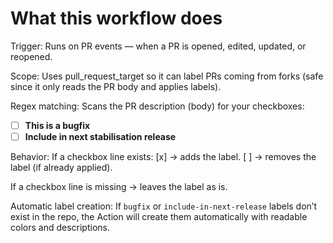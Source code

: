 # What this workflow does

Trigger: Runs on PR events — when a PR is opened, edited, updated, or reopened.

Scope: Uses pull_request_target so it can label PRs coming from forks (safe since it only reads the PR body and applies labels).

Regex matching: Scans the PR description (body) for your checkboxes:
- [ ] **This is a bugfix**
- [ ] **Include in next stabilisation release**

Behavior:
If a checkbox line exists:
[x] → adds the label.
[ ] → removes the label (if already applied).

If a checkbox line is missing → leaves the label as is.

Automatic label creation: If `bugfix` or `include-in-next-release` labels don’t exist in the repo, the Action will create them automatically with readable colors and descriptions.
